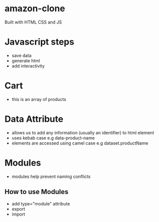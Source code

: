 # amazon-clone
Built with HTML CSS and JS

# Javascript steps
- save data
- generate html
- add interactivity

# Cart
- this is an array of products

# Data Attribute
- allows us to add any information (usually an identifier) to html element
- uses kebab case e.g data-product-name
- elements are accessed using camel case e.g dataset.productName

# Modules
- modules help prevent naming conflicts

## How to use Modules
- add type="module" attribute
- export
- import
